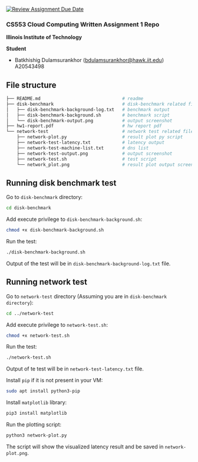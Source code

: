 [![Review Assignment Due Date](https://classroom.github.com/assets/deadline-readme-button-24ddc0f5d75046c5622901739e7c5dd533143b0c8e959d652212380cedb1ea36.svg)](https://classroom.github.com/a/W7vBTdCz)
### CS553 Cloud Computing Written Assignment 1 Repo
**Illinois Institute of Technology**  
 
**Student**
* Batkhishig Dulamsurankhor (bdulamsurankhor@hawk.iit.edu)  A20543498 


## File structure
```bash
├── README.md                               # readme
├── disk-benchmark                          # disk-benchmark related files
│   ├── disk-benchmark-background-log.txt   # benchmark output
│   ├── disk-benchmark-background.sh        # benchmark script
│   └── disk-benchmark-output.png           # output screenshot
├── hw1-report.pdf                          # hw report pdf
└── network-test                            # network test related files
    ├── network-plot.py                     # result plot py script
    ├── network-test-latency.txt            # latency output
    ├── network-test-machine-list.txt       # dns list
    ├── network-test-output.png             # output screenshot
    ├── network-test.sh                     # test script
    └── network_plot.png                    # result plot output screenshot
```

## Running disk benchmark test

Go to ```disk-benchmark``` directory:
```bash
cd disk-benchmark
```

Add execute privilege to ```disk-benchmark-background.sh```:
```bash
chmod +x disk-benchmark-background.sh
```

Run the test:
```bash
./disk-benchmark-background.sh
```

Output of the test will be in ```disk-benchmark-background-log.txt``` file.

## Running network test

Go to ```network-test``` directory (Assuming you are in ```disk-benchmark directory```):
```bash
cd ../network-test
```

Add execute privilege to ```network-test.sh```:
```bash
chmod +x network-test.sh
```

Run the test:
```bash
./network-test.sh
```

Output of te test will be in ```network-test-latency.txt``` file.

Install ```pip``` if it is not present in your VM:

```bash
sudo apt install python3-pip
```

Install ```matplotlib``` library:

```bash
pip3 install matplotlib
```

Run the plotting script:

```bash
python3 network-plot.py
```

The script will show the visualized latency result and be saved in ```network-plot.png```.